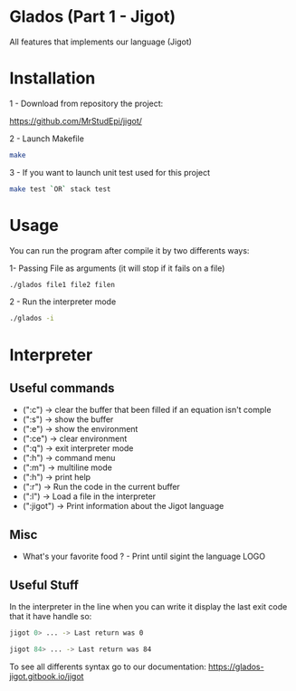# Glados (Part 1 - Jigot)

All features that implements our language (Jigot)

# Installation

1 - Download from repository the project:

https://github.com/MrStudEpi/jigot/

2 - Launch Makefile

```bash
make
```

3 - If you want to launch unit test used for this project

```bash
make test `OR` stack test
```

# Usage

You can run the program after compile it by two differents ways:

1- Passing File as arguments (it will stop if it fails on a file)

```bash
./glados file1 file2 filen

```
2 - Run the interpreter mode
```bash
./glados -i
```

# Interpreter

## Useful commands

- (":c") -> clear the buffer that been filled if an equation isn't comple
- (":s") -> show the buffer
- (":e") -> show the environment
- (":ce") -> clear environment
- (":q") -> exit interpreter mode
- (":h") -> command menu
- (":m") -> multiline mode
- (":h") -> print help
- (":r") -> Run the code in the current buffer
- (":l") -> Load a file in the interpreter
- (":jigot") -> Print information about the Jigot language

## Misc

- What's your favorite food ? - Print until sigint the language LOGO

## Useful Stuff

In the interpreter in the line when you can write it display the last exit code that it have handle so:

```bash
jigot 0> ... -> Last return was 0
```

```bash
jigot 84> ... -> Last return was 84
```

To see all differents syntax go to our documentation: https://glados-jigot.gitbook.io/jigot
